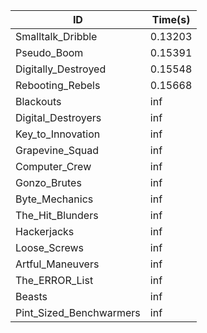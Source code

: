 |ID|Time(s)|
|-|-|
|Smalltalk_Dribble|0.13203|
|Pseudo_Boom|0.15391|
|Digitally_Destroyed|0.15548|
|Rebooting_Rebels|0.15668|
|Blackouts|inf|
|Digital_Destroyers|inf|
|Key_to_Innovation|inf|
|Grapevine_Squad|inf|
|Computer_Crew|inf|
|Gonzo_Brutes|inf|
|Byte_Mechanics|inf|
|The_Hit_Blunders|inf|
|Hackerjacks|inf|
|Loose_Screws|inf|
|Artful_Maneuvers|inf|
|The_ERROR_List|inf|
|Beasts|inf|
|Pint_Sized_Benchwarmers|inf|
